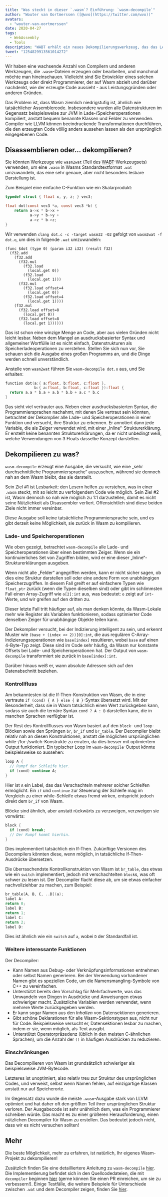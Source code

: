```yaml
---
title: "Was steckt in dieser `.wasm`? Einführung: `wasm-decompile`"
author: "Wouter van Oortmerssen ([@wvo](https://twitter.com/wvo))"
avatars:
  - "wouter-van-oortmerssen"
date: 2020-04-27
tags:
  - WebAssembly
  - Tools
description: "WABT erhält ein neues Dekompilierungswerkzeug, das das Lesen der Inhalte von Wasm-Modulen erleichtern kann."
tweet: "1254829913561014272"
---
```

Wir haben eine wachsende Anzahl von Compilern und anderen Werkzeugen, die `.wasm`-Dateien erzeugen oder bearbeiten, und manchmal möchte man hineinschauen. Vielleicht sind Sie Entwickler eines solchen Werkzeugs oder direkt Programmierer, der auf Wasm abzielt und darüber nachdenkt, wie der erzeugte Code aussieht - aus Leistungsgründen oder anderen Gründen.

<!--truncate-->
Das Problem ist, dass Wasm ziemlich niedrigstufig ist, ähnlich wie tatsächlicher Assemblercode. Insbesondere wurden alle Datenstrukturen im Gegensatz beispielsweise zur JVM in Lade-/Speicheroperationen kompiliert, anstatt bequem benannte Klassen und Felder zu verwenden. Compiler wie LLVM können beeindruckende Transformationen durchführen, die den erzeugten Code völlig anders aussehen lassen als den ursprünglich eingegebenen Code.

## Disassemblieren oder... dekompilieren?

Sie könnten Werkzeuge wie `wasm2wat` (Teil des [WABT](https://github.com/WebAssembly/wabt)-Werkzeugsets) verwenden, um eine `.wasm` in Wasms Standardtextformat `.wat` umzuwandeln, das eine sehr genaue, aber nicht besonders lesbare Darstellung ist.

Zum Beispiel eine einfache C-Funktion wie ein Skalarprodukt:

```c
typedef struct { float x, y, z; } vec3;

float dot(const vec3 *a, const vec3 *b) {
    return a->x * b->x +
           a->y * b->y +
           a->z * b->z;
}
```

Wir verwenden `clang dot.c -c -target wasm32 -O2` gefolgt von `wasm2wat -f dot.o`, um dies in folgende `.wat` umzuwandeln:

```wasm
(func $dot (type 0) (param i32 i32) (result f32)
  (f32.add
    (f32.add
      (f32.mul
        (f32.load
          (local.get 0))
        (f32.load
          (local.get 1)))
      (f32.mul
        (f32.load offset=4
          (local.get 0))
        (f32.load offset=4
          (local.get 1))))
    (f32.mul
      (f32.load offset=8
        (local.get 0))
      (f32.load offset=8
        (local.get 1))))))
```

Das ist schon eine winzige Menge an Code, aber aus vielen Gründen nicht leicht lesbar. Neben dem Mangel an ausdrucksbasierter Syntax und allgemeiner Wortfülle ist es nicht einfach, Datenstrukturen als Speicherladeoperationen zu verstehen. Stellen Sie sich nun vor, Sie schauen sich die Ausgabe eines großen Programms an, und die Dinge werden schnell unverständlich.

Anstelle von `wasm2wat` führen Sie `wasm-decompile dot.o` aus, und Sie erhalten:

```c
function dot(a:{ a:float, b:float, c:float },
             b:{ a:float, b:float, c:float }):float {
  return a.a * b.a + a.b * b.b + a.c * b.c
}
```

Das sieht viel vertrauter aus. Neben einer ausdrucksbasierten Syntax, die Programmiersprachen nachahmt, mit denen Sie vertraut sein könnten, betrachtet der Dekomplier alle Lade- und Speicheroperationen in einer Funktion und versucht, ihre Struktur zu erkennen. Er annotiert dann jede Variable, die als Zeiger verwendet wird, mit einer „Inline“-Strukturerklärung. Er erstellt keine benannten Strukturerklärungen, da er nicht unbedingt weiß, welche Verwendungen von 3 Floats dasselbe Konzept darstellen.

## Dekompilieren zu was?

`wasm-decompile` erzeugt eine Ausgabe, die versucht, wie eine „sehr durchschnittliche Programmiersprache“ auszusehen, während sie dennoch nah an dem Wasm bleibt, das sie darstellt.

Sein Ziel #1 ist Lesbarkeit: den Lesern helfen zu verstehen, was in einer `.wasm` steckt, mit so leicht zu verfolgendem Code wie möglich. Sein Ziel #2 ist, Wasm dennoch so nah wie möglich zu 1:1 darzustellen, damit es nicht seine Nützlichkeit als Disassembler verliert. Offensichtlich sind diese beiden Ziele nicht immer vereinbar.

Diese Ausgabe soll keine tatsächliche Programmiersprache sein, und es gibt derzeit keine Möglichkeit, sie zurück in Wasm zu kompilieren.

### Lade- und Speicheroperationen

Wie oben gezeigt, betrachtet `wasm-decompile` alle Lade- und Speicheroperationen über einen bestimmten Zeiger. Wenn sie ein kontinuierliches Set von Zugriffen bilden, wird er eine dieser „Inline“-Strukturerklärungen ausgeben.

Wenn nicht alle „Felder“ angegriffen werden, kann er nicht sicher sagen, ob dies eine Struktur darstellen soll oder eine andere Form von unabhängigen Speicherzugriffen. In diesem Fall greift er auf einfachere Typen wie `float_ptr` zurück (wenn die Typen dieselben sind) oder gibt im schlimmsten Fall einen Array-Zugriff wie `o[2]:int` aus, was bedeutet: `o` zeigt auf `int`-Werte, und wir greifen auf den dritten zu.

Dieser letzte Fall tritt häufiger auf, als man denken könnte, da Wasm-Lokale mehr wie Register als Variablen funktionieren, sodass optimierter Code denselben Zeiger für unabhängige Objekte teilen kann.

Der Dekomplier versucht, bei der Indizierung intelligent zu sein, und erkennt Muster wie `(base + (index << 2))[0]:int`, die aus regulären C-Array-Indizierungsoperationen wie `base[index]` resultieren, wobei `base` auf einen 4-Byte-Typ zeigt. Diese sind im Code sehr häufig, da Wasm nur konstante Offsets bei Lade- und Speicheroperationen hat. Der Output von `wasm-decompile` transformiert sie zurück in `base[index]:int`.

Darüber hinaus weiß er, wann absolute Adressen sich auf den Datenabschnitt beziehen.

### Kontrollfluss

Am bekanntesten ist die If-Then-Konstruktion von Wasm, die in eine vertraute `if (cond) { A } else { B }`-Syntax übersetzt wird. Mit der Besonderheit, dass sie in Wasm tatsächlich einen Wert zurückgeben kann, sodass sie auch die ternäre Syntax `cond ? A : B` darstellen kann, die in manchen Sprachen verfügbar ist.

Der Rest des Kontrollflusses von Wasm basiert auf den `block`- und `loop`-Blöcken sowie den Sprüngen `br`, `br_if` und `br_table`. Der Decompiler bleibt relativ nah an diesen Konstruktionen, anstatt die möglichen ursprünglichen while-/for-/switch-Konstrukte zu erraten, da dies besser mit optimiertem Output funktioniert. Ein typischer Loop im `wasm-decompile`-Output könnte beispielsweise so aussehen:

```c
loop A {
  // Rumpf der Schleife hier.
  if (cond) continue A;
}
```

Hier ist `A` ein Label, das das Verschachteln mehrerer solcher Schleifen ermöglicht. Ein `if` und `continue` zur Steuerung der Schleife mag im Vergleich zu einer while-Schleife etwas fremd wirken, entspricht jedoch direkt dem `br_if` von Wasm.

Blöcke sind ähnlich, aber anstatt rückwärts zu verzweigen, verzweigen sie vorwärts:

```c
block {
  if (cond) break;
  // Der Rumpf kommt hierhin.
}
```

Dies implementiert tatsächlich ein If-Then. Zukünftige Versionen des Decompilers könnten diese, wenn möglich, in tatsächliche If-Then-Ausdrücke übersetzen.

Die überraschendste Kontrollkonstruktion von Wasm ist `br_table`, das etwas wie ein `switch` implementiert, jedoch mit verschachtelten `block`s, was oft schwer zu lesen ist. Der Decompiler flacht diese ab, um sie etwas
einfacher nachvollziehbar zu machen, zum Beispiel:

```c
br_table[A, B, C, ..D](a);
label A:
return 0;
label B:
return 1;
label C:
return 2;
label D:
```

Dies ist ähnlich wie ein `switch` auf `a`, wobei `D` der Standardfall ist.

### Weitere interessante Funktionen

Der Decompiler:

- Kann Namen aus Debug- oder Verknüpfungsinformationen entnehmen oder selbst Namen generieren. Bei der Verwendung vorhandener Namen gibt es speziellen Code, um die Namensmangling-Symbole von C++ zu vereinfachen.
- Unterstützt bereits den Vorschlag für Mehrfachwerte, was das Umwandeln von Dingen in Ausdrücke und Anweisungen etwas schwieriger macht. Zusätzliche Variablen werden verwendet, wenn mehrere Werte zurückgegeben werden.
- Er kann sogar Namen aus den _Inhalten_ von Datensektionen generieren.
- Gibt schöne Deklarationen für alle Wasm-Sektionstypen aus, nicht nur für Code. Beispielsweise versucht er, Datensektionen lesbar zu machen, indem er sie, wenn möglich, als Text ausgibt.
- Unterstützt Operatorpräzedenz (üblich in den meisten C-ähnlichen Sprachen), um die Anzahl der `()` in häufigen Ausdrücken zu reduzieren.

### Einschränkungen

Das Decompilieren von Wasm ist grundsätzlich schwieriger als beispielsweise JVM-Bytecode.

Letzteres ist unoptimiert, also relativ treu zur Struktur des ursprünglichen Codes, und verweist, selbst wenn Namen fehlen, auf einzigartige Klassen anstatt nur auf Speicherorte.

Im Gegensatz dazu wurde die meiste `.wasm`-Ausgabe stark von LLVM optimiert und hat daher oft den größten Teil ihrer ursprünglichen Struktur verloren. Der Ausgabecode ist sehr unähnlich dem, was ein Programmierer schreiben würde. Das macht es zu einer größeren Herausforderung, einen nützlichen Decompiler für Wasm zu erstellen. Das bedeutet jedoch nicht, dass wir es nicht versuchen sollten!

## Mehr

Die beste Möglichkeit, mehr zu erfahren, ist natürlich, Ihr eigenes Wasm-Projekt zu dekompilieren!

Zusätzlich finden Sie eine detailliertere Anleitung zu `wasm-decompile` [hier](https://github.com/WebAssembly/wabt/blob/master/docs/decompiler.md). Die Implementierung befindet sich in den Quellcodedateien, die mit `decompiler` beginnen [hier](https://github.com/WebAssembly/wabt/tree/master/src) (gerne können Sie einen PR einreichen, um sie zu verbessern!). Einige Testfälle, die weitere Beispiele für Unterschiede zwischen `.wat` und dem Decompiler zeigen, finden Sie [hier](https://github.com/WebAssembly/wabt/tree/master/test/decompile).
